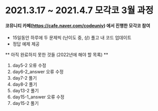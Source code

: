 # 2021.3.17 ~ 2021.4.7 모각코 3월 과정
#### 코뮤니티 카페(https://cafe.naver.com/codeuniv) 에서 진행한 모각코 참여

* 15일동안 하루에 두 문제씩 (난이도 중, 상) 풀고 내 코드 업데이트
* 정답 예제 제공

** 아직 완료하지 못한 것들 (2022년에 해야 할 목록) **
1. day5-2 오류 수정
2. day6-2_answer 오류 수정
3. day7-2 풀기
4. day8-2 풀기
5. day13-2 풀기
6. day15-1_answer 오류 수정
7. day15-2 풀기
